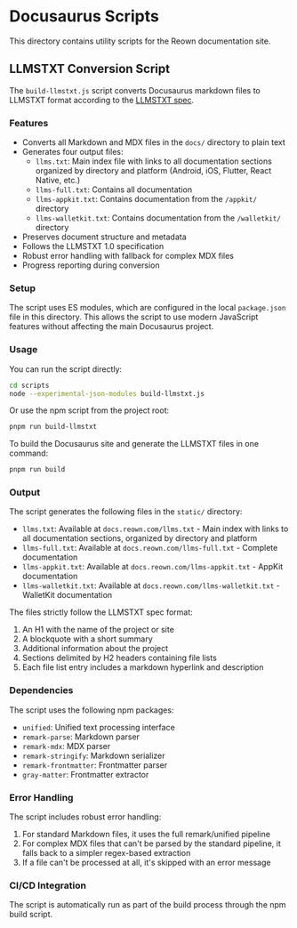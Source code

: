 # Docusaurus Scripts

This directory contains utility scripts for the Reown documentation site.

## LLMSTXT Conversion Script

The `build-llmstxt.js` script converts Docusaurus markdown files to LLMSTXT format according to the [LLMSTXT spec](https://llmstxt.org/).

### Features

- Converts all Markdown and MDX files in the `docs/` directory to plain text
- Generates four output files:
  - `llms.txt`: Main index file with links to all documentation sections organized by directory and platform (Android, iOS, Flutter, React Native, etc.)
  - `llms-full.txt`: Contains all documentation
  - `llms-appkit.txt`: Contains documentation from the `/appkit/` directory
  - `llms-walletkit.txt`: Contains documentation from the `/walletkit/` directory
- Preserves document structure and metadata
- Follows the LLMSTXT 1.0 specification
- Robust error handling with fallback for complex MDX files
- Progress reporting during conversion

### Setup

The script uses ES modules, which are configured in the local `package.json` file in this directory. This allows the script to use modern JavaScript features without affecting the main Docusaurus project.

### Usage

You can run the script directly:

```bash
cd scripts
node --experimental-json-modules build-llmstxt.js
```

Or use the npm script from the project root:

```bash
pnpm run build-llmstxt
```

To build the Docusaurus site and generate the LLMSTXT files in one command:

```bash
pnpm run build
```

### Output

The script generates the following files in the `static/` directory:

- `llms.txt`: Available at `docs.reown.com/llms.txt` - Main index with links to all documentation sections, organized by directory and platform
- `llms-full.txt`: Available at `docs.reown.com/llms-full.txt` - Complete documentation
- `llms-appkit.txt`: Available at `docs.reown.com/llms-appkit.txt` - AppKit documentation
- `llms-walletkit.txt`: Available at `docs.reown.com/llms-walletkit.txt` - WalletKit documentation

The files strictly follow the LLMSTXT spec format:

1. An H1 with the name of the project or site
2. A blockquote with a short summary
3. Additional information about the project
4. Sections delimited by H2 headers containing file lists
5. Each file list entry includes a markdown hyperlink and description

### Dependencies

The script uses the following npm packages:

- `unified`: Unified text processing interface
- `remark-parse`: Markdown parser
- `remark-mdx`: MDX parser
- `remark-stringify`: Markdown serializer
- `remark-frontmatter`: Frontmatter parser
- `gray-matter`: Frontmatter extractor

### Error Handling

The script includes robust error handling:

1. For standard Markdown files, it uses the full remark/unified pipeline
2. For complex MDX files that can't be parsed by the standard pipeline, it falls back to a simpler regex-based extraction
3. If a file can't be processed at all, it's skipped with an error message

### CI/CD Integration

The script is automatically run as part of the build process through the npm build script.

